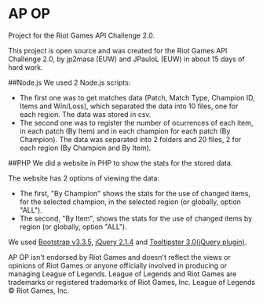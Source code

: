 # AP OP
Project for the Riot Games API Challenge 2.0.

This project is open source and was created for the Riot Games API Challenge 2.0, by jp2masa (EUW) and JPauloL (EUW) in about 15 days of hard work.

##Node.js
We used 2 Node.js scripts:

* The first one was to get matches data (Patch, Match Type, Champion ID, Items and Win/Loss), which separated the data into 10 files, one for each region. The data was stored in csv.
* The second one was to register the number of ocurrences of each item, in each patch (By Item) and in each champion for each patch (By Champion). The data was separated into 2 folders and 20 files, 2 for each region (By Champion and By Item).

##PHP
We did a website in PHP to show the stats for the stored data.

The website has 2 options of viewing the data:

* The first, "By Champion" shows the stats for the use of changed items, for the selected champion, in the selected region (or globally, option "ALL").
* The second, "By Item", shows the stats for the use of changed items by region (or globally, option "ALL").

We used [Bootstrap v3.3.5](http://getbootstrap.com/), [jQuery 2.1.4](http://jquery.com/) and [Tooltipster 3.0(jQuery plugin)](http://iamceege.github.io/tooltipster/).

AP OP isn't endorsed by Riot Games and doesn't reflect the views or opinions of Riot Games or anyone officially involved in producing or managing League of Legends. League of Legends and Riot Games are trademarks or registered trademarks of Riot Games, Inc. League of Legends © Riot Games, Inc.
